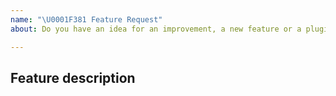 ```yaml
---
name: "\U0001F381 Feature Request"
about: Do you have an idea for an improvement, a new feature or a plugin?

---
```


## Feature description
<!-- Please describe the feature: Which area of the library is it related to? What specific solution would you like? -->
